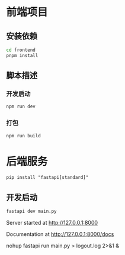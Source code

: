 # 前端项目

## 安装依赖

```bash
cd frontend
pnpm install
```

## 脚本描述

### 开发启动

```bash
npm run dev
```

### 打包

```bash
npm run build
```

# 后端服务

```
pip install "fastapi[standard]"
```

## 开发启动

```bash
fastapi dev main.py
```

Server started at http://127.0.0.1:8000

Documentation at http://127.0.0.1:8000/docs

nohup fastapi run main.py > logout.log 2>&1 &
